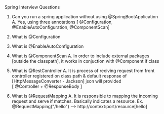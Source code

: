 Spring Interview Questions

1. Can you run a spring application without using @SpringBootApplication
A. Yes, using three annotations [ @Configuration, @EnableAutoConfiguration, @ComponentScan]

2. What is @Configuration

3. What is @EnableAutoConfiguration

4. What is @ComponentScan
A. In order to include external packages [outside the classpath], it works in conjuction with @Component if class

5. What is @RestController
A. It is process of reciving request from front controller registered on class path & default response of [HttpMessageConverter - Jackson] json will provided  
   [ @Controller + @ResponseBody ] 

5. What is @RequestMapping
A. It is responsible to mapping the incoming request and serve if matches.
   Basically indicates a resource. Ex. @RequestMapping("/hello") --> http://context:port/resource[hello]
